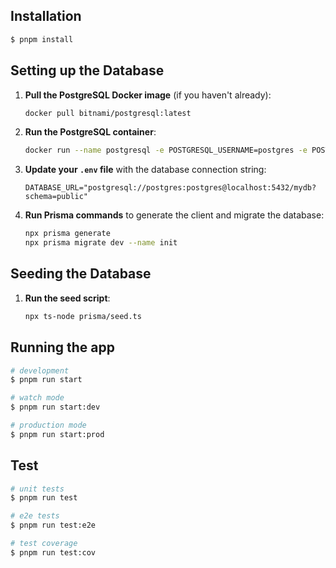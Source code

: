 ## Installation

```bash
$ pnpm install
```

## Setting up the Database

1. **Pull the PostgreSQL Docker image** (if you haven't already):
   ```bash
   docker pull bitnami/postgresql:latest
   ```

2. **Run the PostgreSQL container**:
   ```bash
   docker run --name postgresql -e POSTGRESQL_USERNAME=postgres -e POSTGRESQL_PASSWORD=postgres -e POSTGRESQL_DATABASE=mydb -p 5432:5432 -d bitnami/postgresql:latest
   ```

3. **Update your `.env` file** with the database connection string:
   ```dotenv
   DATABASE_URL="postgresql://postgres:postgres@localhost:5432/mydb?schema=public"
   ```

4. **Run Prisma commands** to generate the client and migrate the database:
   ```bash
   npx prisma generate
   npx prisma migrate dev --name init
   ```

## Seeding the Database

1. **Run the seed script**:
   ```bash
   npx ts-node prisma/seed.ts
   ```

## Running the app

```bash
# development
$ pnpm run start

# watch mode
$ pnpm run start:dev

# production mode
$ pnpm run start:prod
```

## Test

```bash
# unit tests
$ pnpm run test

# e2e tests
$ pnpm run test:e2e

# test coverage
$ pnpm run test:cov